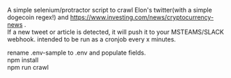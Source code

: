 A simple selenium/protractor script to crawl Elon's twitter(with a simple dogecoin regex!) and https://www.investing.com/news/cryptocurrency-news .  
If a new tweet or article is detected, it will push it to your MSTEAMS/SLACK webhook.
intended to be run as a cronjob every x minutes.  

rename .env-sample to .env and populate fields.  
npm install   
npm run crawl   
